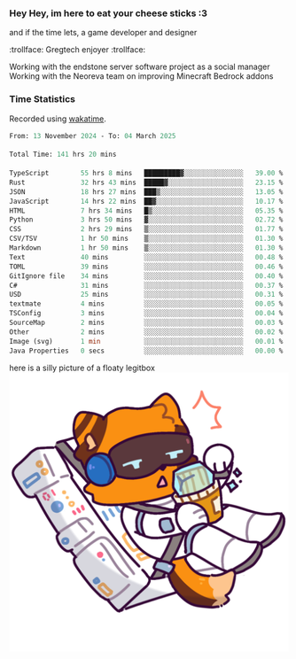 ### Hey Hey, im here to eat your cheese sticks :3
and if the time lets, a game developer and designer

:trollface: Gregtech enjoyer :trollface:

Working with the endstone server software project as a social manager<br>
Working with the Neoreva team on improving Minecraft Bedrock addons

### Time Statistics
Recorded using [wakatime](https://wakatime.com).

<!--START_SECTION:waka-->

```ocaml
From: 13 November 2024 - To: 04 March 2025

Total Time: 141 hrs 20 mins

TypeScript        55 hrs 8 mins   █████████▓░░░░░░░░░░░░░░░   39.00 %
Rust              32 hrs 43 mins  █████▓░░░░░░░░░░░░░░░░░░░   23.15 %
JSON              18 hrs 27 mins  ███▒░░░░░░░░░░░░░░░░░░░░░   13.05 %
JavaScript        14 hrs 22 mins  ██▓░░░░░░░░░░░░░░░░░░░░░░   10.17 %
HTML              7 hrs 34 mins   █▒░░░░░░░░░░░░░░░░░░░░░░░   05.35 %
Python            3 hrs 50 mins   ▓░░░░░░░░░░░░░░░░░░░░░░░░   02.72 %
CSS               2 hrs 29 mins   ▒░░░░░░░░░░░░░░░░░░░░░░░░   01.77 %
CSV/TSV           1 hr 50 mins    ▒░░░░░░░░░░░░░░░░░░░░░░░░   01.30 %
Markdown          1 hr 50 mins    ▒░░░░░░░░░░░░░░░░░░░░░░░░   01.30 %
Text              40 mins         ░░░░░░░░░░░░░░░░░░░░░░░░░   00.48 %
TOML              39 mins         ░░░░░░░░░░░░░░░░░░░░░░░░░   00.46 %
GitIgnore file    34 mins         ░░░░░░░░░░░░░░░░░░░░░░░░░   00.40 %
C#                31 mins         ░░░░░░░░░░░░░░░░░░░░░░░░░   00.37 %
USD               25 mins         ░░░░░░░░░░░░░░░░░░░░░░░░░   00.31 %
textmate          4 mins          ░░░░░░░░░░░░░░░░░░░░░░░░░   00.05 %
TSConfig          3 mins          ░░░░░░░░░░░░░░░░░░░░░░░░░   00.04 %
SourceMap         2 mins          ░░░░░░░░░░░░░░░░░░░░░░░░░   00.03 %
Other             2 mins          ░░░░░░░░░░░░░░░░░░░░░░░░░   00.02 %
Image (svg)       1 min           ░░░░░░░░░░░░░░░░░░░░░░░░░   00.01 %
Java Properties   0 secs          ░░░░░░░░░░░░░░░░░░░░░░░░░   00.00 %
```

<!--END_SECTION:waka-->

here is a silly picture of a floaty legitbox
![Silly legitbox](goobernoback_lower.png)

